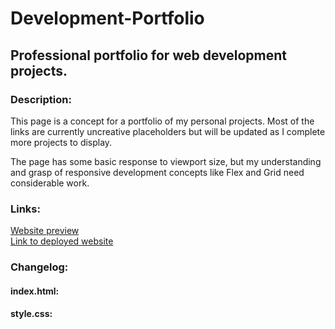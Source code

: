 # Development-Portfolio
## Professional portfolio for web development projects.

### Description:
This page is a concept for a portfolio of my personal projects. Most of the links are currently uncreative placeholders but will be updated as I complete more projects to display.

The page has some basic response to viewport size, but my understanding and grasp of responsive development concepts like Flex and Grid need considerable work.

### Links:
[Website preview](./assets/images/screenshot.png)<br>
[Link to deployed website](https://monsaltus.github.io/Development-Portfolio/)

### Changelog:
#### index.html:
#### style.css: